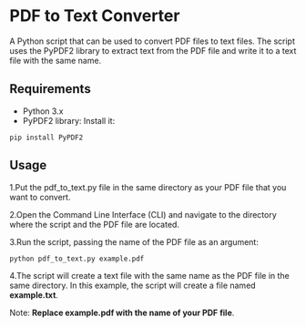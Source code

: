
# PDF to Text Converter

A Python script that can be used to convert PDF files to text files. The script uses the PyPDF2 library to extract text from the PDF file and write it to a text file with the same name.

## Requirements
- Python 3.x
- PyPDF2 library:
Install it:

```
pip install PyPDF2
```

## Usage
1.Put the pdf_to_text.py file in the same directory as your PDF file that you want to convert.

2.Open the Command Line Interface (CLI) and navigate to the directory where the script and the PDF file are located.

3.Run the script, passing the name of the PDF file as an argument:

```
python pdf_to_text.py example.pdf
```

4.The script will create a text file with the same name as the PDF file in the same directory. In this example, the script will create a file named **example.txt**.

Note: **Replace example.pdf with the name of your PDF file**.
